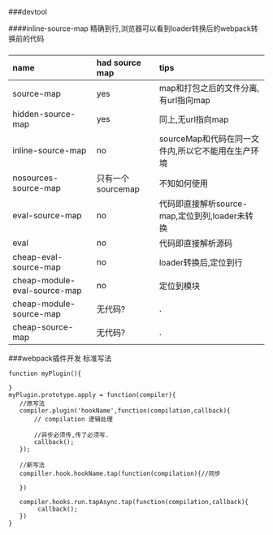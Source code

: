 ###devtool

####inline-source-map 精确到行,浏览器可以看到loader转换后的webpack转换前的代码


###

|name|had source map|tips|
|:----|:----|:----|
|source-map|yes|map和打包之后的文件分离,有url指向map|
|hidden-source-map|yes|同上,无url指向map|
|inline-source-map|no|sourceMap和代码在同一文件内,所以它不能用在生产环境|
|nosources-source-map|只有一个sourcemap|不知如何使用|
|eval-source-map|no|代码即直接解析source-map,定位到列,loader未转换|
|eval|no|代码即直接解析源码|
|cheap-eval-source-map|no|loader转换后,定位到行|
|cheap-module-eval-source-map|no|定位到模块|
|cheap-module-source-map|无代码?|.|
|cheap-source-map|无代码?|.|


###webpack插件开发
标准写法
```
function myPlugin(){

}
myPlugin.prototype.apply = function(compiler){
   //原写法
   compiler.plugin('hookName',function(compilation,callback){
       // compilation 逻辑处理

       //异步必须传,传了必须写.
       callback();
   });

   //新写法
   compiller.hook.hookName.tap(function(compilation){//同步

   })

   compiler.hooks.run.tapAsync.tap(function(compilation,callback){
        callback();
   })
}
```

